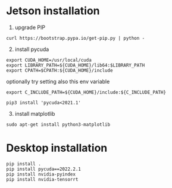 # Jetson installation
1. upgrade PIP
```
curl https://bootstrap.pypa.io/get-pip.py | python -
```
2. install pycuda

```
export CUDA_HOME=/usr/local/cuda
export LIBRARY_PATH=${CUDA_HOME}/lib64:$LIBRARY_PATH
export CPATH=$CPATH:${CUDA_HOME}/include
```
optionally try setting also this env variable
```
export C_INCLUDE_PATH=${CUDA_HOME}/include:${C_INCLUDE_PATH}
```

```
pip3 install 'pycuda<2021.1'
```
3. install matplotlib
```commandline
sudo apt-get install python3-matplotlib
```

# Desktop installation
```
pip install .
pip install pycuda==2022.2.1
pip install nvidia-pyindex
pip install nvidia-tensorrt
```